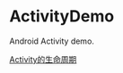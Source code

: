 # ActivityDemo
Android Activity demo.

[Activity的生命周期](https://blog.csdn.net/u012317510/article/details/75332108)